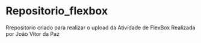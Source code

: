 # Repositorio_flexbox
Rrepositorio criado para realizar o upload da Atividade de FlexBox Realizada por João Vitor da Paz 
